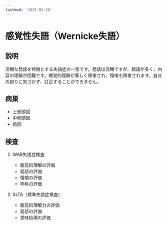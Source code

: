 ```yaml
---
lastmod: '2025-03-20'
---
```


# 感覚性失語（Wernicke失語）

## 説明
流暢な発話を特徴とする失語症の一型です。発話は流暢ですが、錯語が多く、内容の理解が困難です。聴覚的理解が著しく障害され、復唱も障害されます。自分の誤りに気づかず、訂正することができません。

## 病巣
- 上側頭回
- 中側頭回
- 角回

## 検査
1. WAB失語症検査
   - 聴覚的理解の評価
   - 発話の評価
   - 復唱の評価
   - 呼称の評価

2. SLTA（標準失語症検査）
   - 聴覚的理解力の評価
   - 発話の評価
   - 意味処理の評価 
